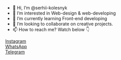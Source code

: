 - 👋 Hi, I’m @serhii-kolesnyk
- 👀 I’m interested in Web-design & web-developing
- 🌱 I’m currently learning Front-end developing
- 💞️ I’m looking to collaborate on creative projects.
- 📫 How to reach me? Watch below 👇 

<a href="https://www.instagram.com/serhii.kolesnyk">Instagram</a> </br>
<a href="https://wa.me/380962170201">WhatsApp</a> </br>
<a href="https://t.me/serhii_kolesnyk">Telegram</a> </br>

<!---
serhii-kolesnyk/serhii-kolesnyk is a ✨ special ✨ repository because its `README.md` (this file) appears on your GitHub profile.
You can click the Preview link to take a look at your changes.
--->
